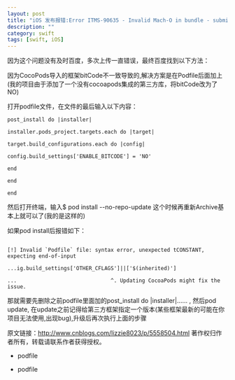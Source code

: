 ```yaml
---
layout: post
title: "iOS 发布报错:Error ITMS-90635 - Invalid Mach-O in bundle - submitting to App store"
description: ""
category: swift
tags: [swift, iOS]
---
```


因为这个问题没有及时百度，多次上传一直错误，最终百度找到以下方法：

因为CocoPods导入的框架bitCode不一致导致的,解决方案是在Podfile后面加上(我的项目由于添加了一个没有cocoapods集成的第三方库，将bitCode改为了NO)

打开podfile文件，在文件的最后输入以下内容：

```
post_install do |installer|

installer.pods_project.targets.each do |target|

target.build_configurations.each do |config|

config.build_settings['ENABLE_BITCODE'] = 'NO'

end

end

end

```

然后打开终端，输入$ pod install --no-repo-update
这个时候再重新Archive基本上就可以了(我的是这样的)

如果pod install后报错如下：

```

[!] Invalid `Podfile` file: syntax error, unexpected tCONSTANT, expecting end-of-input

...ig.build_settings['OTHER_CFLAGS']||['$(inherited)']

...                              ^. Updating CocoaPods might fix the issue.

```

那就需要先删除之前podfile里面加的post_install do |installer|...... ,
然后pod update, 在update之前记得给第三方框架指定一个版本(某些框架最新的可能在你项目无法使用,出现bug),升级后再次执行上面的步骤


原文链接：http://www.cnblogs.com/lizzie8023/p/5558504.html
著作权归作者所有，转载请联系作者获得授权。


* podfile

* podfile
